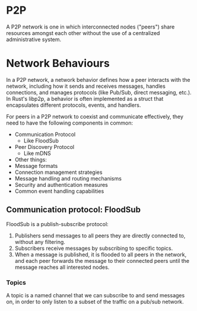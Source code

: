# P2P

A P2P network is one in which interconnected nodes ("peers") share resources amongst each other without the use of a centralized administrative system.

# Network Behaviours
In a P2P network, a network behavior defines how a peer interacts with the network, including how it sends and receives messages, handles connections, and manages protocols (like Pub/Sub, direct messaging, etc.).
In Rust's libp2p, a behavior is often implemented as a struct that encapsulates different protocols, events, and handlers.

For peers in a P2P network to coexist and communicate effectively, they need to have the following components in common:
 - Communication Protocol
    - Like FloodSub
 - Peer Discovery Protocol
    - Like mDNS
 - Other things:
  - Message formats
  - Connection management strategies
  - Message handling and routing mechanisms
  - Security and authentication measures
  - Common event handling capabilities


## Communication protocol: FloodSub

FloodSub is a publish-subscribe protocol:
1. Publishers send messages to all peers they are directly connected to, without any filtering.
2. Subscribers receive messages by subscribing to specific topics.
3. When a message is published, it is flooded to all peers in the network, and
  each peer forwards the message to their connected peers until the message reaches all interested nodes.

### Topics
A topic is a named channel that we can subscribe to and send messages on, in order to only listen to a subset of the traffic on a pub/sub network.
